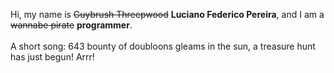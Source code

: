 Hi, my name is ~~Guybrush Threepwood~~ **Luciano Federico Pereira**, and I am a ~~wannabe pirate~~ **programmer**.<br><br>A short song: 643 bounty of doubloons gleams in the sun, a treasure hunt has just begun! Arrr!
